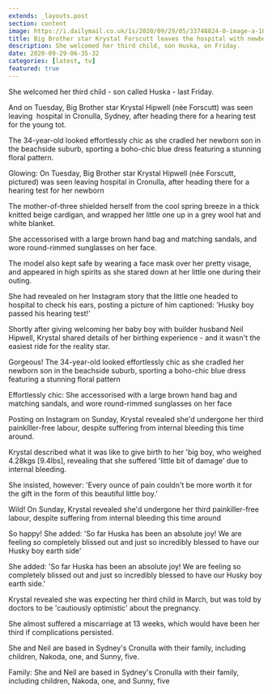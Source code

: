 ```yaml
---
extends: _layouts.post
section: content
image: https://i.dailymail.co.uk/1s/2020/09/29/05/33748824-0-image-a-10_1601354511225.jpg 
title: Big Brother star Krystal Forscutt leaves the hospital with newborn son Huska  
description: She welcomed her third child, son Huska, on Friday. 
date: 2020-09-29-06-35-32 
categories: [latest, tv] 
featured: true 
--- 
```

She welcomed her third child - son called Huska - last Friday.

And on Tuesday, Big Brother star Krystal Hipwell (née Forscutt) was seen leaving  hospital in Cronulla, Sydney, after heading there for a hearing test for the young tot.

The 34-year-old looked effortlessly chic as she cradled her newborn son in the beachside suburb, sporting a boho-chic blue dress featuring a stunning floral pattern.

Glowing: On Tuesday, Big Brother star Krystal Hipwell (née Forscutt, pictured) was seen leaving hospital in Cronulla, after heading there for a hearing test for her newborn

The mother-of-three shielded herself from the cool spring breeze in a thick knitted beige cardigan, and wrapped her little one up in a grey wool hat and white blanket.

She accessorised with a large brown hand bag and matching sandals, and wore round-rimmed sunglasses on her face.

The model also kept safe by wearing a face mask over her pretty visage, and appeared in high spirits as she stared down at her little one during their outing.

She had revealed on her Instagram story that the little one headed to hospital to check his ears, posting a picture of him captioned: 'Husky boy passed his hearing test!' 

Shortly after giving welcoming her baby boy with builder husband Neil Hipwell, Krystal shared details of her birthing experience - and it wasn't the easiest ride for the reality star.

Gorgeous! The 34-year-old looked effortlessly chic as she cradled her newborn son in the beachside suburb, sporting a boho-chic blue dress featuring a stunning floral pattern 

Effortlessly chic: She accessorised with a large brown hand bag and matching sandals, and wore round-rimmed sunglasses on her face

Posting on Instagram on Sunday, Krystal revealed she'd undergone her third painkiller-free labour, despite suffering from internal bleeding this time around.

Krystal described what it was like to give birth to her 'big boy, who weighed 4.28kgs [9.4lbs], revealing that she suffered 'little bit of damage' due to internal bleeding.

She insisted, however: 'Every ounce of pain couldn't be more worth it for the gift in the form of this beautiful little boy.'

Wild! On Sunday, Krystal revealed she'd undergone her third painkiller-free labour, despite suffering from internal bleeding this time around

So happy! She added: 'So far Huska has been an absolute joy! We are feeling so completely blissed out and just so incredibly blessed to have our Husky boy earth side'

She added: 'So far Huska has been an absolute joy! We are feeling so completely blissed out and just so incredibly blessed to have our Husky boy earth side.'

Krystal revealed she was expecting her third child in March, but was told by doctors to be 'cautiously optimistic' about the pregnancy.

She almost suffered a miscarriage at 13 weeks, which would have been her third if complications persisted.

She and Neil are based in Sydney's Cronulla with their family, including children, Nakoda, one, and Sunny, five.

Family: She and Neil are based in Sydney's Cronulla with their family, including children, Nakoda, one, and Sunny, five

